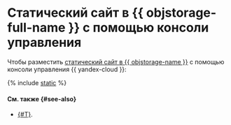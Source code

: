 # Статический сайт в {{ objstorage-full-name }} с помощью консоли управления

Чтобы разместить [статический сайт в {{ objstorage-name }}](./index.md) с помощью консоли управления {{ yandex-cloud }}:

{% include [static](../../../_tutorials/applied/static-console.md) %}

#### См. также {#see-also}

* [{#T}](./terraform.md).